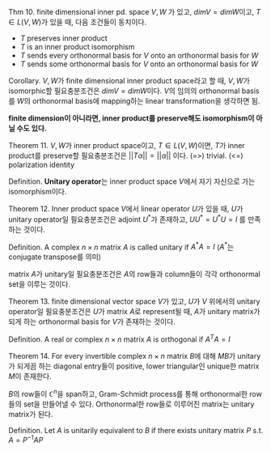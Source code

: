 Thm 10.
finite dimensional inner pd. space $V, W$ 가 있고, $dim V = dim W$이고, $T \in L(V, W)$가 있을 때, 다음 조건들이 동치이다.
- $T$ preserves inner product
- $T$ is an inner product isomorphism
- $T$ sends every orthonormal basis for $V$ onto an orthonormal basis for $W$
- $T$ sends some orthonormal basis for $V$ onto an orthonormal basis for $W$

Corollary.
$V, W$가 finite dimensional inner product space라고 할 때, $V, W$가 isomorphic할 필요충분조건은 $dim V = dim W$이다.
	$V$의 임의의 orthonormal basis를 $W$의 orthonormal basis에 mapping하는 linear transformation을 생각하면 됨.

**finite dimension이 아니라면, inner product를 preserve해도 isomorphism이 아닐 수도 있다.**

Theorem 11.
$V, W$가 inner product space이고, $T \in L(V, W)$이면, $T$가 inner product를 preserve할 필요충분조건은 $||T \alpha|| = ||\alpha||$ 이다.
(=>) trivial.
(<=) polarization identity

Definition.
**Unitary operator**는 inner product space $V$에서 자기 자신으로 가는 isomorphism이다.

Theorem 12.
Inner product space $V$에서 linear operator $U$가 있을 때, $U$가 unitary operator일 필요충분조건은 adjoint $U^*$가 존재하고, $UU^* = U^*U = I$ 를 만족하는 것이다.

Definition.
A complex $n \times n$ matrix $A$ is called unitary if $A^*A = I$
($A^*$는 conjugate transpose를 의미)

matrix $A$가 unitary일 필요충분조건은 $A$의 row들과 column들이 각각 orthonormal set을 이루는 것이다.

Theorem 13.
finite dimensional vector space $V$가 있고, $U$가 $V$ 위에서의 unitary operator일 필요충분조건은 $U$가 matrix $A$로 represent될 때, $A$가 unitary matrix가 되게 하는 orthonormal basis for $V$가 존재하는 것이다.

Definition.
A real or complex $n \times n$ matrix $A$ is orthogonal if $A^TA = I$

Theorem 14.
For every invertible complex $n \times n$ matrix $B$에 대해 $MB$가 unitary가 되게끔 하는 diagonal entry들이 positive, lower triangular인 unique한 matrix $M$이 존재한다.

$B$의 row들이 $\mathbb{C}^n$을 span하고, Gram-Schmidt process를 통해 orthonormal한 row들의 set을 만들어낼 수 있다. Orthonormal한 row들로 이루어진 matrix는 unitary matrix가 된다.

Definition.
Let $A$ is unitarily equivalent to $B$ if there exists unitary matrix $P$ s.t. $A = P^{-1}AP$

